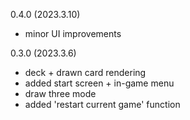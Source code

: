 0.4.0 (2023.3.10)
* minor UI improvements

0.3.0 (2023.3.6)
* deck + drawn card rendering
* added start screen + in-game menu
* draw three mode
* added 'restart current game' function
